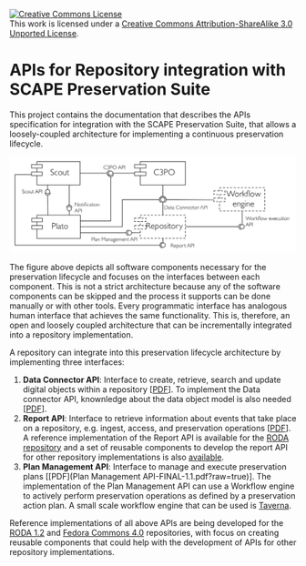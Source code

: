 <a rel="license" href="http://creativecommons.org/licenses/by-sa/3.0/deed.en_US"><img alt="Creative Commons License" style="border-width:0" src="http://i.creativecommons.org/l/by-sa/3.0/88x31.png" /></a><br />This work is licensed under a <a rel="license" href="http://creativecommons.org/licenses/by-sa/3.0/deed.en_US">Creative Commons Attribution-ShareAlike 3.0 Unported License</a>.


# APIs for Repository integration with SCAPE Preservation Suite

This project contains the documentation that describes the APIs specification for integration with the SCAPE Preservation Suite, that allows a loosely-coupled architecture for implementing a continuous preservation lifecycle.

![SCAPE Preservation Suite](doc/images/Implementation.png "SCAPE Preservation Suite")

The figure above depicts all software components necessary for the preservation lifecycle and focuses on the interfaces between each component. This is not a strict architecture because any of the software components can be skipped and the process it supports can be done manually or with other tools. Every programmatic interface has analogous human interface that achieves the same functionality. This is, therefore, an open and loosely coupled architecture that can be incrementally integrated into a repository implementation.

A repository can integrate into this preservation lifecycle architecture by implementing three interfaces:

1. **Data Connector API**: Interface to create, retrieve, search and update digital objects within a repository \[[PDF](Data_Connector-API_V1.1.pdf?raw=true)\]. To implement the Data connector API, knownledge about the data object model is also needed \[[PDF](Digital_Object_Model_V1.0.pdf?raw=true)\].
2. **Report API**: Interface to retrieve information about events that take place on a repository, e.g. ingest, access, and preservation operations \[[PDF](ReportAPI_V1.0.pdf?raw=true)\]. A reference implementation of the Report API is available for the [RODA repository](https://github.com/openplanets/roda/tree/master/roda-core/roda-core-services/src/main/java/eu/scape_project/roda/core/report) and a set of reusable components to develop the report API for other repository implementations is also [available](https://github.com/openplanets/report-api).
3. **Plan Management API**: Interface to manage and execute preservation plans \[[PDF](Plan Management API-FINAL-1.1.pdf?raw=true)\]. The implementation of the Plan Management API can use a Workflow engine to actively perform preservation operations as defined by a preservation action plan. A small scale workflow engine that can be used is [Taverna](http://www.taverna.org.uk).

Reference implementations of all above APIs are being developed for the [RODA 1.2](http://www.roda-community.org) and [Fedora Commons 4.0](http://www.fedora-commons.org) repositories, with focus on creating reusable components that could help with the development of APIs for other repository implementations.
